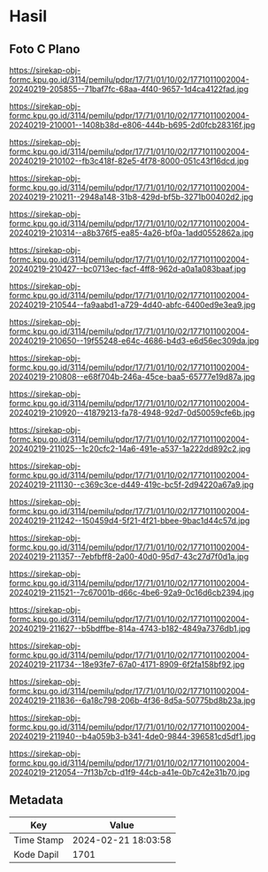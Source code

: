 # Hasil

## Foto C Plano

https://sirekap-obj-formc.kpu.go.id/3114/pemilu/pdpr/17/71/01/10/02/1771011002004-20240219-205855--71baf7fc-68aa-4f40-9657-1d4ca4122fad.jpg

https://sirekap-obj-formc.kpu.go.id/3114/pemilu/pdpr/17/71/01/10/02/1771011002004-20240219-210001--1408b38d-e806-444b-b695-2d0fcb28316f.jpg

https://sirekap-obj-formc.kpu.go.id/3114/pemilu/pdpr/17/71/01/10/02/1771011002004-20240219-210102--fb3c418f-82e5-4f78-8000-051c43f16dcd.jpg

https://sirekap-obj-formc.kpu.go.id/3114/pemilu/pdpr/17/71/01/10/02/1771011002004-20240219-210211--2948a148-31b8-429d-bf5b-3271b00402d2.jpg

https://sirekap-obj-formc.kpu.go.id/3114/pemilu/pdpr/17/71/01/10/02/1771011002004-20240219-210314--a8b376f5-ea85-4a26-bf0a-1add0552862a.jpg

https://sirekap-obj-formc.kpu.go.id/3114/pemilu/pdpr/17/71/01/10/02/1771011002004-20240219-210427--bc0713ec-facf-4ff8-962d-a0a1a083baaf.jpg

https://sirekap-obj-formc.kpu.go.id/3114/pemilu/pdpr/17/71/01/10/02/1771011002004-20240219-210544--fa9aabd1-a729-4d40-abfc-6400ed9e3ea9.jpg

https://sirekap-obj-formc.kpu.go.id/3114/pemilu/pdpr/17/71/01/10/02/1771011002004-20240219-210650--19f55248-e64c-4686-b4d3-e6d56ec309da.jpg

https://sirekap-obj-formc.kpu.go.id/3114/pemilu/pdpr/17/71/01/10/02/1771011002004-20240219-210808--e68f704b-246a-45ce-baa5-65777e19d87a.jpg

https://sirekap-obj-formc.kpu.go.id/3114/pemilu/pdpr/17/71/01/10/02/1771011002004-20240219-210920--41879213-fa78-4948-92d7-0d50059cfe6b.jpg

https://sirekap-obj-formc.kpu.go.id/3114/pemilu/pdpr/17/71/01/10/02/1771011002004-20240219-211025--1c20cfc2-14a6-491e-a537-1a222dd892c2.jpg

https://sirekap-obj-formc.kpu.go.id/3114/pemilu/pdpr/17/71/01/10/02/1771011002004-20240219-211130--c369c3ce-d449-419c-bc5f-2d94220a67a9.jpg

https://sirekap-obj-formc.kpu.go.id/3114/pemilu/pdpr/17/71/01/10/02/1771011002004-20240219-211242--150459d4-5f21-4f21-bbee-9bac1d44c57d.jpg

https://sirekap-obj-formc.kpu.go.id/3114/pemilu/pdpr/17/71/01/10/02/1771011002004-20240219-211357--7ebfbff8-2a00-40d0-95d7-43c27d7f0d1a.jpg

https://sirekap-obj-formc.kpu.go.id/3114/pemilu/pdpr/17/71/01/10/02/1771011002004-20240219-211521--7c67001b-d66c-4be6-92a9-0c16d6cb2394.jpg

https://sirekap-obj-formc.kpu.go.id/3114/pemilu/pdpr/17/71/01/10/02/1771011002004-20240219-211627--b5bdffbe-814a-4743-b182-4849a7376db1.jpg

https://sirekap-obj-formc.kpu.go.id/3114/pemilu/pdpr/17/71/01/10/02/1771011002004-20240219-211734--18e93fe7-67a0-4171-8909-6f2fa158bf92.jpg

https://sirekap-obj-formc.kpu.go.id/3114/pemilu/pdpr/17/71/01/10/02/1771011002004-20240219-211836--6a18c798-206b-4f36-8d5a-50775bd8b23a.jpg

https://sirekap-obj-formc.kpu.go.id/3114/pemilu/pdpr/17/71/01/10/02/1771011002004-20240219-211940--b4a059b3-b341-4de0-9844-396581cd5df1.jpg

https://sirekap-obj-formc.kpu.go.id/3114/pemilu/pdpr/17/71/01/10/02/1771011002004-20240219-212054--7f13b7cb-d1f9-44cb-a41e-0b7c42e31b70.jpg


## Metadata

| Key        | Value               |
| ---------- | ------------------- |
| Time Stamp | 2024-02-21 18:03:58 |
| Kode Dapil | 1701                |



